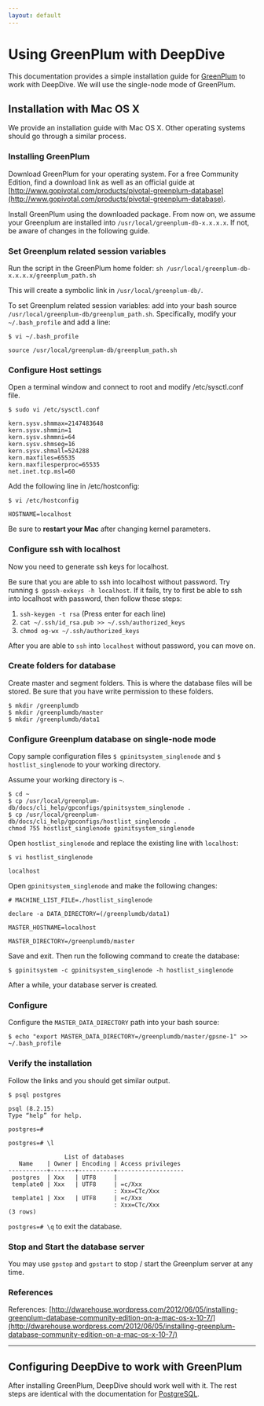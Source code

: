 ```yaml
---
layout: default
---
```


# Using GreenPlum with DeepDive

This documentation provides a simple installation guide for [GreenPlum](http://www.gopivotal.com/products/pivotal-greenplum-database) to work with DeepDive. We will use the single-node mode of GreenPlum.


## Installation with Mac OS X

We provide an installation guide with Mac OS X. Other operating systems should go through a similar process.


### Installing GreenPlum

Download GreenPlum for your operating system. For a free Community Edition, find a download link as well as an official guide at [http://www.gopivotal.com/products/pivotal-greenplum-database](http://www.gopivotal.com/products/pivotal-greenplum-database). 

Install GreenPlum using the downloaded package.  From now on, we assume your Greenplum are installed into `/usr/local/greenplum-db-x.x.x.x`. If not, be aware of changes in the following guide.

### Set Greenplum related session variables

Run the script in the GreenPlum home folder: 
`sh /usr/local/greenplum-db-x.x.x.x/greenplum_path.sh`

This will create a symbolic link in `/usr/local/greenplum-db/`.

To set Greenplum related session variables: add into your bash source `/usr/local/greenplum-db/greenplum_path.sh`. Specifically, modify your `~/.bash_profile` and add a line:

`$ vi ~/.bash_profile`

    source /usr/local/greenplum-db/greenplum_path.sh


### Configure Host settings

Open a terminal window and connect to root and modify /etc/sysctl.conf file.

`$ sudo vi /etc/sysctl.conf`

    kern.sysv.shmmax=2147483648
    kern.sysv.shmmin=1
    kern.sysv.shmmni=64
    kern.sysv.shmseg=16
    kern.sysv.shmall=524288
    kern.maxfiles=65535
    kern.maxfilesperproc=65535
    net.inet.tcp.msl=60

Add the following line in /etc/hostconfig:

`$ vi /etc/hostconfig`

    HOSTNAME=localhost


Be sure to **restart your Mac** after changing kernel parameters.

### Configure ssh with localhost

Now you need to generate ssh keys for localhost.

Be sure that you are able to ssh into localhost without password. Try running `$ gpssh-exkeys -h localhost`. If it fails, try to first be able to ssh into localhost with password, then follow these steps:

1. `ssh-keygen -t rsa` (Press enter for each line)
2. `cat ~/.ssh/id_rsa.pub >> ~/.ssh/authorized_keys`
3. `chmod og-wx ~/.ssh/authorized_keys`

After you are able to `ssh` into `localhost` without password, you can move on.

### Create folders for database

Create master and segment folders. This is where the database files will
be stored. Be sure that you have write permission to these folders.

```
$ mkdir /greenplumdb
$ mkdir /greenplumdb/master
$ mkdir /greenplumdb/data1
```


### Configure Greenplum database on single-node mode

Copy sample configuration files `$ gpinitsystem_singlenode` and `$ hostlist_singlenode` to your working directory.

Assume your working directory is `~`.

```
$ cd ~
$ cp /usr/local/greenplum-db/docs/cli_help/gpconfigs/gpinitsystem_singlenode .
$ cp /usr/local/greenplum-db/docs/cli_help/gpconfigs/hostlist_singlenode .
chmod 755 hostlist_singlenode gpinitsystem_singlenode
```

Open `hostlist_singlenode` and replace the existing line with `localhost`:

`$ vi hostlist_singlenode`

    localhost

Open `gpinitsystem_singlenode` and make the following changes:

    # MACHINE_LIST_FILE=./hostlist_singlenode

    declare -a DATA_DIRECTORY=(/greenplumdb/data1)

    MASTER_HOSTNAME=localhost

    MASTER_DIRECTORY=/greenplumdb/master
        
Save and exit. Then run the following command to create the database:

`$ gpinitsystem -c gpinitsystem_singlenode -h hostlist_singlenode`

After a while, your database server is created.

### Configure

Configure the `MASTER_DATA_DIRECTORY` path into your bash source:

`$ echo "export MASTER_DATA_DIRECTORY=/greenplumdb/master/gpsne-1" >> ~/.bash_profile`


### Verify the installation

Follow the links and you should get similar output.

`$ psql postgres`

    psql (8.2.15)
    Type “help” for help.

    postgres=#

`postgres=# \l`

                    List of databases
       Name    | Owner | Encoding | Access privileges
    -----------+-------+----------+-------------------
     postgres  | Xxx   | UTF8     |
     template0 | Xxx   | UTF8     | =c/Xxx  
                                  : Xxx=CTc/Xxx  
     template1 | Xxx   | UTF8     | =c/Xxx  
                                  : Xxx=CTc/Xxx  
    (3 rows)

`postgres=# \q` to exit the database.

### Stop and Start the database server

You may use `gpstop` and `gpstart` to stop / start the Greenplum server at any time.


### References

References: [http://dwarehouse.wordpress.com/2012/06/05/installing-greenplum-database-community-edition-on-a-mac-os-x-10-7/](http://dwarehouse.wordpress.com/2012/06/05/installing-greenplum-database-community-edition-on-a-mac-os-x-10-7/)



----

## Configuring DeepDive to work with GreenPlum

After installing GreenPlum, DeepDive should work well with it. The rest steps are identical with the documentation for [PostgreSQL](postgresql.html).
